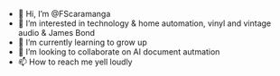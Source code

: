 - 👋 Hi, I’m @FScaramanga
- 👀 I’m interested in technology & home automation, vinyl and vintage audio & James Bond
- 🌱 I’m currently learning to grow up
- 💞️ I’m looking to collaborate on AI document autmation
- 📫 How to reach me yell loudly

<!---
FScaramanga/FScaramanga is a ✨ special ✨ repository because its `README.md` (this file) appears on your GitHub profile.
You can click the Preview link to take a look at your changes.
--->

